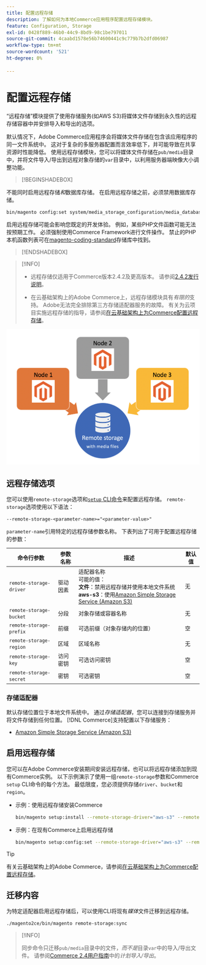 ```yaml
---
title: 配置远程存储
description: 了解如何为本地Commerce应用程序配置远程存储模块。
feature: Configuration, Storage
exl-id: 0428f889-46b0-44c9-8bd9-98c1be797011
source-git-commit: 4caabd1578e56b74600441c9c779b7b2dfd06987
workflow-type: tm+mt
source-wordcount: '521'
ht-degree: 0%

---
```


# 配置远程存储

“远程存储”模块提供了使用存储服务(如AWS S3)将媒体文件存储到永久性的远程存储容器中并安排导入和导出的选项。

默认情况下，Adobe Commerce应用程序会将媒体文件存储在包含该应用程序的同一文件系统中。 这对于复杂的多服务器配置而言效率低下，并可能导致在共享资源时性能降低。 使用远程存储模块，您可以将媒体文件存储在`pub/media`目录中，并将文件导入/导出到远程对象存储的`var`目录中，以利用服务器端映像大小调整功能。

>[!BEGINSHADEBOX]

不能同时启用远程存储&#x200B;_和_&#x200B;数据库存储。 在启用远程存储之前，必须禁用数据库存储。

```bash
bin/magento config:set system/media_storage_configuration/media_database 0
```

启用远程存储可能会影响您既定的开发体验。 例如，某些PHP文件函数可能无法按预期工作。 必须强制使用Commerce Framework进行文件操作。 禁止的PHP本机函数列表可在[magento-coding-standard](https://github.com/magento/magento-coding-standard/blob/develop/Magento2/Sniffs/Functions/DiscouragedFunctionSniff.php)存储库中找到。

>[!ENDSHADEBOX]

>[!INFO]
>
>- 远程存储仅适用于Commerce版本2.4.2及更高版本。 请参阅[2.4.2发行说明](https://experienceleague.adobe.com/zh-hans/docs/commerce-operations/release/notes/magento-open-source/2-4-2)。
>
>- 在云基础架构上的Adobe Commerce上，远程存储模块具有&#x200B;_有限的_&#x200B;支持。 Adobe无法完全排除第三方存储适配器服务的故障。 有关为云项目实施远程存储的指导，请参阅[在云基础架构上为Commerce配置远程存储](cloud-support.md)。

![说明本地存储与云存储之间关系的远程存储配置架构图](../../assets/configuration/remote-storage-schema.png)

## 远程存储选项

您可以使用`remote-storage`选项和[`setup` CLI命令](../../installation/tutorials/deployment.md)来配置远程存储。 `remote-storage`选项使用以下语法：

```text
--remote-storage-<parameter-name>="<parameter-value>"
```

`parameter-name`引用特定的远程存储参数名称。 下表列出了可用于配置远程存储的参数：

| 命令行参数 | 参数名称 | 描述 | 默认值 |
|--- |--- |--- |--- |
| `remote-storage-driver` | 驱动因素 | 适配器名称<br>可能的值： <br>**文件**：禁用远程存储并使用本地文件系统&#x200B;<br>**aws-s3**：使用[Amazon Simple Storage Service (Amazon S3)](remote-storage-aws-s3.md) | 无 |
| `remote-storage-bucket` | 分段 | 对象存储或容器名称 | 无 |
| `remote-storage-prefix` | 前缀 | 可选前缀（对象存储内的位置） | 空 |
| `remote-storage-region` | 区域 | 区域名称 | 无 |
| `remote-storage-key` | 访问密钥 | 可选访问密钥 | 空 |
| `remote-storage-secret` | 密钥 | 可选密钥 | 空 |

### 存储适配器

默认存储位置位于本地文件系统中。 通过&#x200B;_存储适配器_，您可以连接到存储服务并将文件存储到任何位置。 [!DNL Commerce]支持配置以下存储服务：

- [Amazon Simple Storage Service (Amazon S3)](remote-storage-aws-s3.md)

## 启用远程存储

您可以在Adobe Commerce安装期间安装远程存储，也可以将远程存储添加到现有Commerce实例。 以下示例演示了使用一组`remote-storage`参数和Commerce `setup` CLI命令的每个方法。 最低限度，您必须提供存储`driver`、`bucket`和`region`。

- 示例：使用远程存储安装Commerce

  ```bash
  bin/magento setup:install --remote-storage-driver="aws-s3" --remote-storage-bucket="myBucket" --remote-storage-region="us-east-1"
  ```

- 示例：在现有Commerce上启用远程存储

  ```bash
  bin/magento setup:config:set --remote-storage-driver="aws-s3" --remote-storage-bucket="myBucket" --remote-storage-region="us-east-1"
  ```

>[!TIP]
>
>有关云基础架构上的Adobe Commerce，请参阅[在云基础架构上为Commerce配置远程存储](cloud-support.md)。

## 迁移内容

为特定适配器启用远程存储后，可以使用CLI将现有&#x200B;_媒体_&#x200B;文件迁移到远程存储。

```bash
./magento2ce/bin/magento remote-storage:sync
```

>[!INFO]
>
>同步命令只迁移`pub/media`目录中的文件，_而不是_&#x200B;目录`var`中的导入/导出文件。 请参阅[Commerce 2.4用户指南](https://experienceleague.adobe.com/docs/commerce-admin/systems/data-transfer/data-scheduled-import-export.html?lang=zh-Hans)中的&#x200B;_计划导入/导出_。

<!-- link definitions -->

[import-export]: https://docs.magento.com/user-guide/system/data-scheduled-import-export.html
